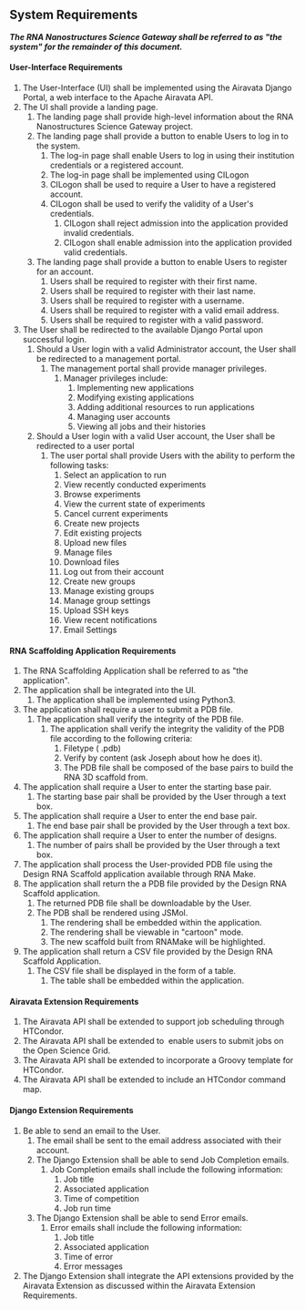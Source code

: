 ## System Requirements
***The RNA Nanostructures Science Gateway shall be referred to as "the system" for the remainder of this document.***

#### User-Interface Requirements

1.  The User-Interface (UI) shall be implemented using the Airavata Django Portal, a web interface to the Apache Airavata API.
2.  The UI shall provide a landing page.
    1.  The landing page shall provide high-level information about the RNA Nanostructures Science Gateway project.
    2.  The landing page shall provide a button to enable Users to log in to the system.
        1.  The log-in page shall enable Users to log in using their institution credentials or a registered account.
        2.  The log-in page shall be implemented using CILogon
        3.  CILogon shall be used to require a User to have a registered account.
        4.  CILogon shall be used to verify the validity of a User's credentials.
            1.  CILogon shall reject admission into the application provided invalid credentials.
            2.  CILogon shall enable admission into the application provided valid credentials.
    3.  The landing page shall provide a button to enable Users to register for an account.
        1.  Users shall be required to register with their first name.
        2.  Users shall be required to register with their last name.
        3.  Users shall be required to register with a username.
        4.  Users shall be required to register with a valid email address.
        5.  Users shall be required to register with a valid password.
3.  The User shall be redirected to the available Django Portal upon successful login.
    1.  Should a User login with a valid Administrator account, the User shall be redirected to a management portal.
        1.  The management portal shall provide manager privileges.
            1.  Manager privileges include:
                1.  Implementing new applications
                2.  Modifying existing applications
                3.  Adding additional resources to run applications
                4.  Managing user accounts
                5.  Viewing all jobs and their histories
    2.  Should a User login with a valid User account, the User shall be redirected to a user portal
        1.  The user portal shall provide Users with the ability to perform the following tasks: 
            1.  Select an application to run
            2.  View recently conducted experiments
            3.  Browse experiments
            4.  View the current state of experiments
            5.  Cancel current experiments
            6.  Create new projects
            7.  Edit existing projects
            8.  Upload new files
            9.  Manage files
            10. Download files
            11. Log out from their account
            12. Create new groups
            13. Manage existing groups
            14. Manage group settings
            15. Upload SSH keys
            16. View recent notifications
            17. Email Settings

#### RNA Scaffolding Application Requirements
1.  The RNA Scaffolding Application shall be referred to as "the application".
2.  The application shall be integrated into the UI.
    1.  The application shall be implemented using Python3.
3.  The application shall require a user to submit a PDB file.
    1.  The application shall verify the integrity of the PDB file.
        1.  The application shall verify the integrity the validity of the PDB file according to the following criteria:
            1.  Filetype ( .pdb)
            2.  Verify by content (ask Joseph about how he does it).
            3.  The PDB file shall be composed of the base pairs to build the RNA 3D scaffold from.
4.  The application shall require a User to enter the starting base pair.
    1.  The starting base pair shall be provided by the User through a text box.
5.  The application shall require a User to enter the end base pair.
    1.  The end base pair shall be provided by the User through a text box.
6. The application shall require a User to enter the number of designs.
    1.  The number of pairs shall be provided by the User through a text box.
7. The application shall process the User-provided PDB file using the Design RNA Scaffold application available through RNA Make.
8. The application shall return the a PDB file provided by the Design RNA Scaffold application.
    1.  The returned PDB file shall be downloadable by the User.
    2.  The PDB shall be rendered using JSMol.
        1.  The rendering shall be embedded within the application.
        2.  The rendering shall be viewable in "cartoon" mode.
        3.  The new scaffold built from RNAMake will be highlighted.
9. The application shall return a CSV file provided by the Design RNA Scaffold Application.
    1.  The CSV file shall be displayed in the form of a table.
        1.  The table shall be embedded within the application.

#### Airavata Extension Requirements
1.  The Airavata API shall be extended to support job scheduling through HTCondor.
2.  The Airavata API shall be extended to  enable users to submit jobs on the Open Science Grid.
3.  The Airavata API shall be extended to incorporate a Groovy template for HTCondor.
4.  The Airavata API shall be extended to include an HTCondor command map.

#### Django Extension Requirements
1.  Be able to send an email to the User.
    1.  The email shall be sent to the email address associated with their account.
    2.  The Django Extension shall be able to send Job Completion emails.
        1.  Job Completion emails shall include the following information:
            1.  Job title
            2.  Associated application
            3.  Time of competition
            4.  Job run time
    3.  The Django Extension shall be able to send Error emails.
        1.  Error emails shall include the following information:
            1.  Job title
            2.  Associated application
            3.  Time of error
            4.  Error messages
2.  The Django Extension shall integrate the API extensions provided by the Airavata Extension as discussed within the Airavata Extension Requirements.
